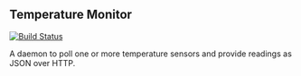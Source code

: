 ## Temperature Monitor

[![Build Status](https://travis-ci.org/alext/temperature-monitor.png?branch=master)](https://travis-ci.org/alext/temperature-monitor)

A daemon to poll one or more temperature sensors and provide readings as JSON
over HTTP.

